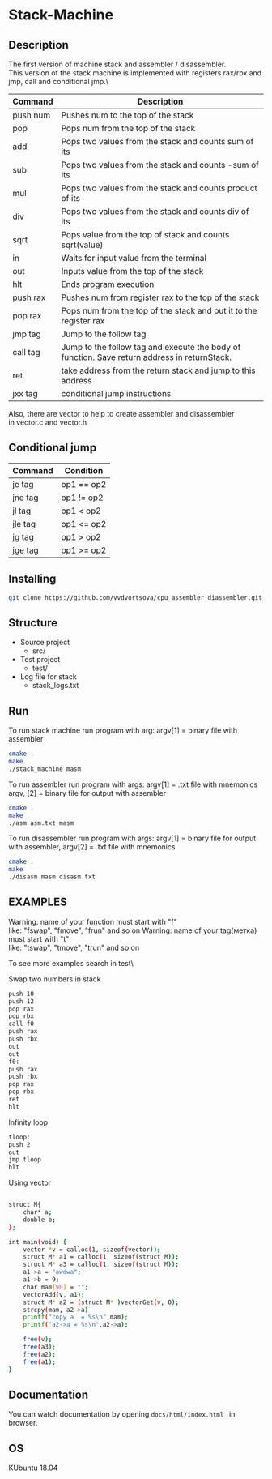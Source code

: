 # Stack-Machine

## Description
The first version of machine stack and assembler / disassembler.\
This version of the stack machine is implemented with registers rax/rbx and jmp, call and conditional jmp.\


| Command | Description |
| --- | --- |
| push num| Pushes num to the top of the stack |
| pop | Pops num from the top of the stack |
| add | Pops two values from the stack and counts sum of its |
| sub | Pops two values from the stack and counts -sum of its |
| mul | Pops two values from the stack and counts product of its |
| div | Pops two values from the stack and counts div of its |
| sqrt | Pops value from the top of stack and counts sqrt(value) |
| in | Waits for input value from the terminal|
| out | Inputs value from the top of the stack|
| hlt | Еnds program execution |
| push rax| Pushes num from register rax to the top of the stack |
| pop rax| Pops num from the top of the stack and put it to the register rax|
| jmp tag| Jump to the follow tag|
| call tag| Jump to the follow tag and execute the body of function. Save return address in returnStack.|
| ret| take address from the return stack and jump to this address |
| jxx tag| conditional jump instructions|


Also, there are vector to help to create assembler and disassembler\
in vector.c and vector.h

## Conditional jump
| Command | Condition | 
| --- | --- | 
| je tag| op1 == op2 | 
| jne tag| op1 != op2 | 
| jl tag| op1 < op2 |  
| jle tag| op1 <= op2 |  
| jg tag| op1 > op2 |  
| jge tag| op1 >= op2 |  


## Installing
```bash
git clone https://github.com/vvdvortsova/cpu_assembler_diassembler.git
```
## Structure
- Source project 
    - src/
- Test project
    - test/
- Log file for stack
    - stack_logs.txt
## Run

To run stack machine run program with arg: argv[1] = binary file with assembler
```bash
cmake .
make
./stack_machine masm
```
To run assembler run program with args: argv[1] = .txt file with mnemonics argv, [2] = binary file for output with assembler

```bash
cmake .
make
./asm asm.txt masm
```
To run disassembler run program with args: argv[1] = binary file for output with assembler, argv[2] = .txt file with mnemonics

```bash
cmake .
make
./disasm masm disasm.txt
```
## EXAMPLES
Warning: name of your function must start with "f"\
like: "fswap", "fmove", "frun" and so on
Warning: name of your tag(метка) must start with "t"\
like: "tswap", "tmove", "trun" and so on

To see more examples search in test\

Swap two numbers in stack 
```bash
push 10
push 12
pop rax
pop rbx
call f0
push rax
push rbx
out
out
f0:
push rax
push rbx
pop rax
pop rbx
ret
hlt
```

Infinity loop
```bash
tloop:
push 2
out
jmp tloop
hlt
```

Using vector
```bash

struct M{
    char* a;
    double b;
};

int main(void) {
    vector *v = calloc(1, sizeof(vector));
    struct M* a1 = calloc(1, sizeof(struct M));
    struct M* a3 = calloc(1, sizeof(struct M));
    a1->a = "awdwa";
    a1->b = 9;
    char mam[90] = "";
    vectorAdd(v, a1);
    struct M* a2 = (struct M* )vectorGet(v, 0);
    strcpy(mam, a2->a)
    printf("copy a  = %s\n",mam);
    printf("a2->a = %s\n",a2->a);

    free(v);
    free(a3);
    free(a2);
    free(a1);
}
```
## Documentation
You can watch documentation by opening
```docs/html/index.html ``` in browser.

## OS
 KUbuntu 18.04
